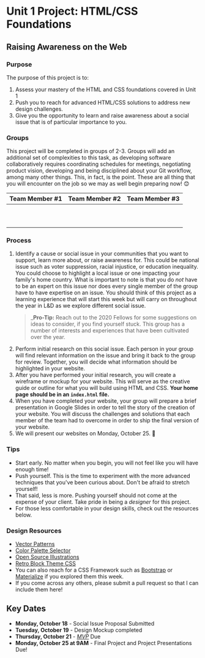 # Unit 1 Project: HTML/CSS Foundations
## Raising Awareness on the Web

### Purpose
The purpose of this project is to:
1. Assess your mastery of the HTML and CSS foundations covered in Unit 1
2. Push you to reach for advanced HTML/CSS solutions to address new design challenges.
3. Give you the opportunity to learn and raise awareness about a social issue that is of particular importance to you. 

### Groups
This project will be completed in groups of 2-3. Groups will add an additional set of complexities to this task, as developing software collaboratively requires coordinating schedules for meetings, negotiating product vision, developing and being disciplined about your Git workflow, among many other things. This, in fact, is the point. These are all thing that you will encounter on the job so we may as well begin preparing now! 😊

|Team Member #1 | Team Member #2 | Team Member #3|
|---|---|---|
| | | |
| | | |
| | | |
| | | |
| | | |
| | | |
| | | |
| | | |
| | | |
| | | |

### Process
1. Identify a cause or social issue in your communities that you want to support, learn more about, or raise awareness for. This could be national issue such as voter suppression, racial injustice, or education inequality. You could choose to highlight a local issue or one impacting your family's home country. What is important to note is that you do _not_ have to be an expert on this issue nor does every single member of the group have to have expertise on an issue. You should think of this project as a learning experience that will start this week but will carry on throughout the year in L&D as we explore different social issue.
   > _**Pro-Tip:** Reach out to the 2020 Fellows for some suggestions on ideas to consider, if you find yourself stuck. This group has a number of interests and experiences that have been cultivated over the year.
2. Perform initial research on this social issue. Each person in your group will find relevant information on the issue and bring it back to the group for review. Together, you will decide what information should be highlighted in your website.
3. After you have performed your initial research, you will create a wireframe or mockup for your website. This will serve as the creative guide or outline for what you will build using HTML and CSS. **Your home page should be in an `index.html` file.**
4. When you have completed your website, your group will prepare a brief presentation in Google Slides in order to tell the story of the creation of your website. You will discuss the challenges and solutions that each member of the team had to overcome in order to ship the final version of your website.
5. We will present our websites on Monday, October 25. 🎉


### Tips
* Start early. No matter when you begin, you will not feel like you will have enough time!
* Push yourself. This is the time to experiment with the more advanced techniques that you've been curious about. Don't be afraid to stretch yourself!
* That said, less is more. Pushing yourself should not come at the expense of your client. Take pride in being a _designer_ for this project.
* For those less comfortable in your design skills, check out the resources below. 

### Design Resources
* [Vector Patterns](https://lstore.graphics/paaatterns/)
* [Color Palette Selector](Coolors.co)
* [Open Source Illustrations](https://undraw.co/)
* [Retro Block Theme CSS](https://thesephist.github.io/blocks.css/)
* You can also reach for a CSS Framework such as [Bootstrap](https://getbootstrap.com/docs/4.3/getting-started/introduction/) or [Materialize](https://materializecss.com/) if you explored them this week.
* If you come across any others, please submit a pull request so that I can include them here!

## Key Dates
* **Monday, October 18** - Social Issue Proposal Submitted 
* **Tuesday, October 19** - Design Mockup completed
* **Thursday, October 21** - [_MVP_](https://www.freecodecamp.org/news/what-the-hell-does-minimum-viable-product-actually-mean-anyway-7d8f6a110f38/) Due
* **Monday, October 25 at 9AM** - Final Project and Project Presentations Due!

